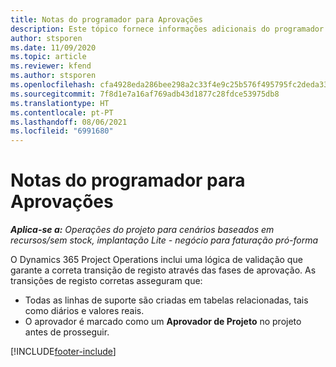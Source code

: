 ```yaml
---
title: Notas do programador para Aprovações
description: Este tópico fornece informações adicionais do programador sobre o trabalho aprovações.
author: stsporen
ms.date: 11/09/2020
ms.topic: article
ms.reviewer: kfend
ms.author: stsporen
ms.openlocfilehash: cfa4928eda286bee298a2c33f4e9c25b576f495795fc2deda33b393e372465b1
ms.sourcegitcommit: 7f8d1e7a16af769adb43d1877c28fdce53975db8
ms.translationtype: HT
ms.contentlocale: pt-PT
ms.lasthandoff: 08/06/2021
ms.locfileid: "6991680"
---
```

# <a name="developer-notes-for-approvals"></a>Notas do programador para Aprovações

_**Aplica-se a:** Operações do projeto para cenários baseados em recursos/sem stock, implantação Lite - negócio para faturação pró-forma_

O Dynamics 365 Project Operations inclui uma lógica de validação que garante a correta transição de registo através das fases de aprovação. As transições de registo corretas asseguram que: 

  - Todas as linhas de suporte são criadas em tabelas relacionadas, tais como diários e valores reais.
  - O aprovador é marcado como um **Aprovador de Projeto** no projeto antes de prosseguir.


[!INCLUDE[footer-include](../includes/footer-banner.md)]
